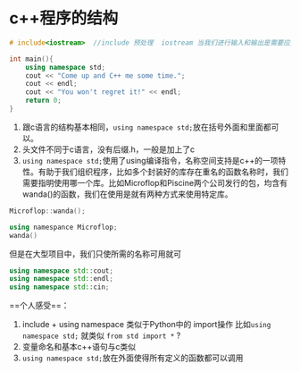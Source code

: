 # c++程序的结构
```cpp
# include<iostream>  //include 预处理  iostream 当我们进行输入和输出是需要应用

int main(){
    using namespace std;
    cout << "Come up and C++ me some time.";
    cout << endl;
    cout << "You won't regret it!" << endl;
    return 0;
}
```
1. 跟c语言的结构基本相同，`using namespace std;`放在括号外面和里面都可以。
2. 头文件不同于c语言，没有后缀.h，一般是加上了c
3. `using namespace std;`使用了using编译指令，名称空间支持是c++的一项特性。有助于我们组织程序，比如多个封装好的库存在重名的函数名称时，我们需要指明使用哪一个库。比如Microflop和Piscine两个公司发行的包，均含有wanda()的函数，我们在使用是就有两种方式来使用特定库。
```cpp
Microflop::wanda();

using namespance Microflop;
wanda()
```
但是在大型项目中，我们只使所需的名称可用就可
```cpp
using namespace std::cout;
using namespace std::endl;
using namespace std::cin;
```
==个人感受==：

1. include + using namespace 类似于Python中的 import操作
比如`using namespace std;` 就类似 `from std import *` ?
2. 变量命名和基本c++语句与c类似
3. `using namespace std;`放在外面使得所有定义的函数都可以调用